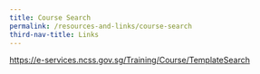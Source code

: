 ```yaml
---
title: Course Search
permalink: /resources-and-links/course-search
third-nav-title: Links
---
```


https://e-services.ncss.gov.sg/Training/Course/TemplateSearch
